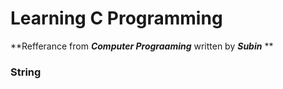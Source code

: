 # Learning C Programming

**Refferance from ***Computer Prograaming*** written by ***Subin*** **

### String
